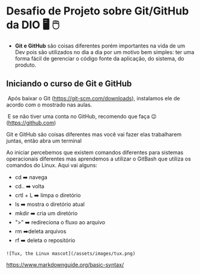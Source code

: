 # Desafio de Projeto sobre Git/GitHub da DIO :desktop_computer: :computer_mouse: 
- **Git e GitHub** são coisas diferentes porém importantes na vida de um Dev pois são utilizados no dia a dia por um motivo bem simples: ter uma forma fácil de gerenciar o código fonte da aplicação, do sistema, do produto.

## Iniciando o curso de Git e GitHub

​	Após baixar o Git (https://git-scm.com/downloads), instalamos ele de acordo com o mostrado nas aulas. 

​	E se não tiver uma conta no GitHub, recomendo que faça :wink: (https://github.com)

Git e GitHub são coisas diferentes mas você vai fazer elas trabalharem juntas, então abra um terminal 

Ao iniciar percebemos que existem comandos diferentes para sistemas operacionais diferentes mas aprendemos a utilizar o GitBash que utiliza os comandos do Linux. Aqui vai alguns:

- cd :arrow_right: navega 
- cd.. :arrow_right: volta
- crtl + L :arrow_right: limpa o diretório
- ls :arrow_right: mostra o diretório atual 
- mkdir :arrow_right: cria um diretório
- ">" :arrow_right: redireciona o fluxo ao arquivo
- rm :arrow_right:deleta arquivos
- rf :arrow_right: deleta o repositório

```
![Tux, the Linux mascot](/assets/images/tux.png)
```

https://www.markdownguide.org/basic-syntax/
